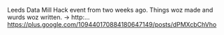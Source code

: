 Leeds Data Mill Hack event from two weeks ago. Things woz made and wurds woz written. -&gt; http:… https://plus.google.com/109440170884180647149/posts/dPMXcbChVho